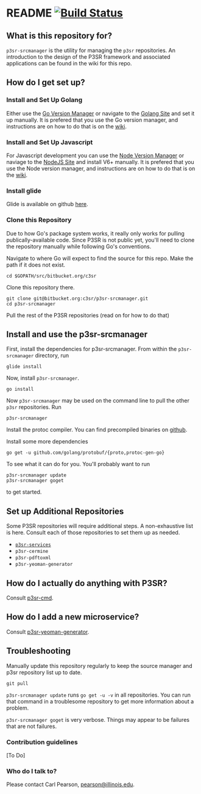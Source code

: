 
# README [![Build Status](https://travis-ci.org/rai-project/rai-srcmanager.svg?branch=master)](https://travis-ci.org/rai-project/rai-srcmanager)

## What is this repository for?

`p3sr-srcmanager` is the utility for managing the `p3sr` repositories.
An introduction to the design of the P3SR framework and associated applications
can be found in the wiki for this repo.

## How do I get set up?

### Install and Set Up Golang

Either use the [Go Version Manager](https://github.com/moovweb/gvm) or
navigate to the [Golang Site](https://golang.org/) and set it up manually.
It is prefered that you use the Go version manager, and instructions are on how to do that is on the [wiki](https://bitbucket.org/c3sr/p3sr-srcmanager/wiki/Install%20Go%20Environment).


### Install and Set Up Javascript

For Javascript development you can use the [Node Version Manager](https://github.com/creationix/nvm) or naviage to the [NodeJS Site](https://nodejs.org/en/) and install V6+ manually. 
It is prefered that you use the Node version manager, and instructions are on how to do that is on the [wiki](https://bitbucket.org/c3sr/p3sr-srcmanager/wiki/Install%20Javascript%20Environment).

### Install glide

Glide is available on github [here](https://github.com/Masterminds/glide).

### Clone this Repository

Due to how Go's package system works, it really only works for pulling publically-available code.
Since P3SR is not public yet, you'll need to clone the repository manually while following Go's conventions.

Navigate to where Go will expect to find the source for this repo. Make the path if it does not exist.

    cd $GOPATH/src/bitbucket.org/c3sr

Clone this repository there.

    git clone git@bitbucket.org:c3sr/p3sr-srcmanager.git
    cd p3sr-srcmanager

Pull the rest of the P3SR repositories (read on for how to do that)

## Install and use the p3sr-srcmanager

First, install the dependencies for p3sr-srcmanager. From within the `p3sr-srcmanager` directory, run

    glide install

Now, install `p3sr-srcmanager`.

    go install

Now `p3sr-srcmanager` may be used on the command line to pull the other `p3sr` repositories. Run

    p3sr-srcmanager

Install the protoc compiler. You can find precompiled binaries on [github](https://github.com/google/protobuf/releases).

Install some more dependencies

    go get -u github.com/golang/protobuf/{proto,protoc-gen-go}

To see what it can do for you. You'll probably want to run

    p3sr-srcmanager update
    p3sr-srcmanager goget

to get started.

## Set up Additional Repositories

Some P3SR repositories will require additional steps. A non-exhaustive list is here.
Consult each of those repositories to set them up as needed.

* [`p3sr-services`](https://bitbucket.org/c3sr/p3sr-services)
* `p3sr-cermine`
* `p3sr-pdftoxml`
* `p3sr-yeoman-generator`

## How do I actually do anything with P3SR?

Consult [p3sr-cmd](https://bitbucket.org/c3sr/p3sr-cmd).

## How do I add a new microservice?

Consult [p3sr-yeoman-generator](https://bitbucket.org/c3sr/p3sr-yeoman-generator).

## Troubleshooting

Manually update this repository regularly to keep the source manager and p3sr repository list up to date.

    git pull

`p3sr-srcmanager update` runs `go get -u -v` in all repositories. You can run that command in a troublesome
repository to get more information about a problem.

`p3sr-srcmanager goget` is very verbose. Things may appear to be failures that are not failures.

### Contribution guidelines ###

[To Do]

### Who do I talk to? ###

Please contact Carl Pearson, pearson@illinois.edu.